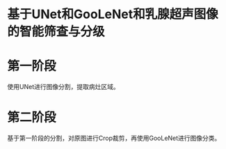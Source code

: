 # 基于UNet和GooLeNet和乳腺超声图像的智能筛查与分级

# 第一阶段

使用UNet进行图像分割，提取病灶区域。

# 第二阶段

基于第一阶段的分割，对原图进行Crop裁剪，再使用GooLeNet进行图像分类。

